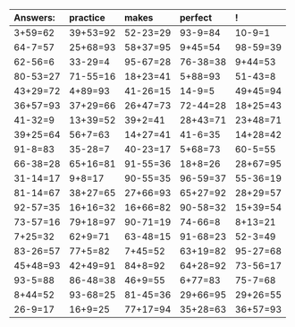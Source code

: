| Answers: | practice | makes | perfect | ! |
| :--- | :--- | :--- | :--- | :--- |
| 3+59=62 | 39+53=92 | 52-23=29 | 93-9=84 | 10-9=1 | 
| 64-7=57 | 25+68=93 | 58+37=95 | 9+45=54 | 98-59=39 | 
| 62-56=6 | 33-29=4 | 95-67=28 | 76-38=38 | 9+44=53 | 
| 80-53=27 | 71-55=16 | 18+23=41 | 5+88=93 | 51-43=8 | 
| 43+29=72 | 4+89=93 | 41-26=15 | 14-9=5 | 49+45=94 | 
| 36+57=93 | 37+29=66 | 26+47=73 | 72-44=28 | 18+25=43 | 
| 41-32=9 | 13+39=52 | 39+2=41 | 28+43=71 | 23+48=71 | 
| 39+25=64 | 56+7=63 | 14+27=41 | 41-6=35 | 14+28=42 | 
| 91-8=83 | 35-28=7 | 40-23=17 | 5+68=73 | 60-5=55 | 
| 66-38=28 | 65+16=81 | 91-55=36 | 18+8=26 | 28+67=95 | 
| 31-14=17 | 9+8=17 | 90-55=35 | 96-59=37 | 55-36=19 | 
| 81-14=67 | 38+27=65 | 27+66=93 | 65+27=92 | 28+29=57 | 
| 92-57=35 | 16+16=32 | 16+66=82 | 90-58=32 | 15+39=54 | 
| 73-57=16 | 79+18=97 | 90-71=19 | 74-66=8 | 8+13=21 | 
| 7+25=32 | 62+9=71 | 63-48=15 | 91-68=23 | 52-3=49 | 
| 83-26=57 | 77+5=82 | 7+45=52 | 63+19=82 | 95-27=68 | 
| 45+48=93 | 42+49=91 | 84+8=92 | 64+28=92 | 73-56=17 | 
| 93-5=88 | 86-48=38 | 46+9=55 | 6+77=83 | 75-7=68 | 
| 8+44=52 | 93-68=25 | 81-45=36 | 29+66=95 | 29+26=55 | 
| 26-9=17 | 16+9=25 | 77+17=94 | 35+28=63 | 36+57=93 | 
